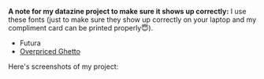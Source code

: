 <b>A note for my datazine project to make sure it shows up correctly:</b>
I use these fonts (just to make sure they show up correctly on your laptop and my compliment card can be printed properly😇).

* Futura
* [Overpriced Ghetto](https://github.com/aleksandramedina/my-cdv-fall19/blob/master/my-work/datazine%20project/OverpricedGhetto-Regular.otf)

Here's screenshots of my project:
